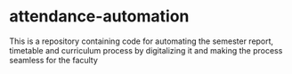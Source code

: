 # attendance-automation
This is a repository containing code for automating the semester report, timetable and curriculum process by digitalizing it and making the process seamless for the faculty
